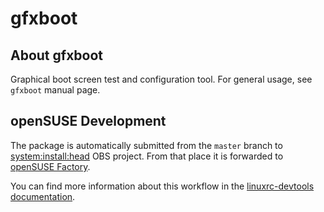 # gfxboot

## About gfxboot

Graphical boot screen test and configuration tool. For general usage, see
`gfxboot` manual page.

## openSUSE Development

The package is automatically submitted from the `master` branch to
[system:install:head](https://build.opensuse.org/package/show/system:install:head/gfxboot)
OBS project. From that place it is forwarded to
[openSUSE Factory](https://build.opensuse.org/project/show/openSUSE:Factory).

You can find more information about this workflow in the [linuxrc-devtools
documentation](https://github.com/openSUSE/linuxrc-devtools#opensuse-development).
